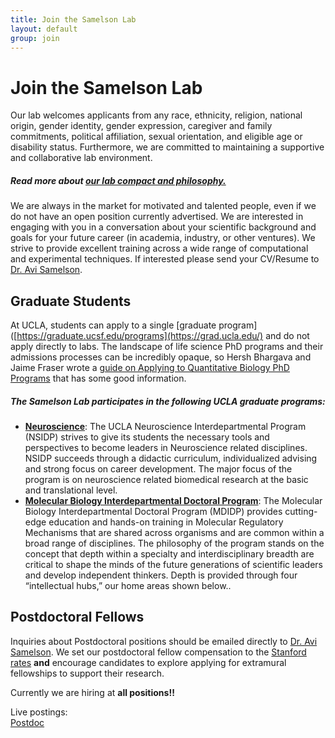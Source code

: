 ```yaml
---
title: Join the Samelson Lab
layout: default
group: join
---
```


# Join the Samelson Lab
Our lab welcomes applicants from any race, ethnicity, religion, national origin, gender identity, gender expression, caregiver and family commitments, political affiliation, sexual orientation, and eligible age or disability status. Furthermore, we are committed to maintaining a supportive and collaborative lab environment.<br>
##### Read more about [our lab compact and philosophy.](/philosophy/)<br>

We are always in the market for motivated and talented people, even if we do not have an open position currently advertised. We are interested in engaging with you in a conversation about your scientific background and goals for your future career (in academia, industry, or other ventures). We strive to provide excellent training across a wide range of computational and experimental techniques. If interested please send your CV/Resume to [Dr. Avi Samelson](/contact).

## Graduate Students

At UCLA, students can apply to a single [graduate program]([https://graduate.ucsf.edu/programs](https://grad.ucla.edu/) and do not apply directly to labs. The landscape of life science PhD programs and their admissions processes can be incredibly opaque, so Hersh Bhargava and Jaime Fraser wrote a [guide on Applying to Quantitative Biology PhD Programs](https://hershbhargava.com/writing/applying-to-phd-programs/) that has some good information. 

##### The Samelson Lab participates in the following UCLA graduate programs:
  * **[Neuroscience](https://neuroscience.ucla.edu/)**: The UCLA Neuroscience Interdepartmental Program (NSIDP) strives to give its students the necessary tools and perspectives to become leaders in Neuroscience related disciplines. NSIDP succeeds through a didactic curriculum, individualized advising and strong focus on career development. The major focus of the program is on neuroscience related biomedical research at the basic and translational level.
  * **[Molecular Biology Interdepartmental Doctoral Program](https://www.mbi.ucla.edu/mbidp)**: The Molecular Biology Interdepartmental Doctoral Program (MDIDP) provides cutting-edge education and hands-on training in Molecular Regulatory Mechanisms that are shared across organisms and are common within a broad range of disciplines. The philosophy of the program stands on the concept that depth within a specialty and interdisciplinary breadth are critical to shape the minds of the future generations of scientific leaders and develop independent thinkers. Depth is provided through four “intellectual hubs,” our home areas shown below..

## Postdoctoral Fellows

Inquiries about Postdoctoral positions should be emailed directly to [Dr. Avi Samelson](/contact). We set our postdoctoral fellow compensation to the [Stanford rates](https://postdocs.stanford.edu/funding-levels-and-guidelines) **and** encourage candidates to explore applying for extramural fellowships to support their research.

Currently we are hiring at **all positions!!**

Live postings: <br>
[Postdoc](https://recruit.apo.ucla.edu/JPF10069) <br>

